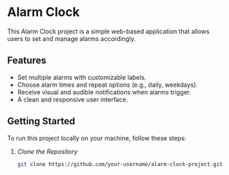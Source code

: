 # Alarm Clock 

This Alarm Clock project is a simple web-based application that allows users to set and manage alarms accordingly.

## Features

- Set multiple alarms with customizable labels.
- Choose alarm times and repeat options (e.g., daily, weekdays).
- Receive visual and audible notifications when alarms trigger.
- A clean and responsive user interface.

## Getting Started

To run this project locally on your machine, follow these steps:

1. *Clone the Repository*

   ```bash
   git clone https://github.com/your-username/alarm-clock-project.git
